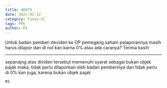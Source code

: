 ```yaml
---
title: 46879
date: 2021-03-12
category: Tanya-SC
tags: PPh
author: RS
---
```


Untuk badan pemberi deviden ke OP pemegang saham pelaporannya masih harus dilapor dan di nol kan karna 0% atau ada caranya? Terima kasih

---

sepanajng atas dividen tersebut memenuhi syarat sebagai bukan objek pajak maka, tidak perlu dilaporkan oleh badan pemberinya dan tidak perlu di 0% kan juga, karena bukan objek pajak

`RS`
